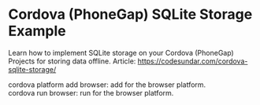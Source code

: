 # Cordova (PhoneGap) SQLite Storage Example

Learn how to implement SQLite storage on your Cordova (PhoneGap) Projects for storing data offline.
Article: https://codesundar.com/cordova-sqlite-storage/

cordova platform add browser: add for the browser platform. </br>
cordova run browser: run for the browser platform.
